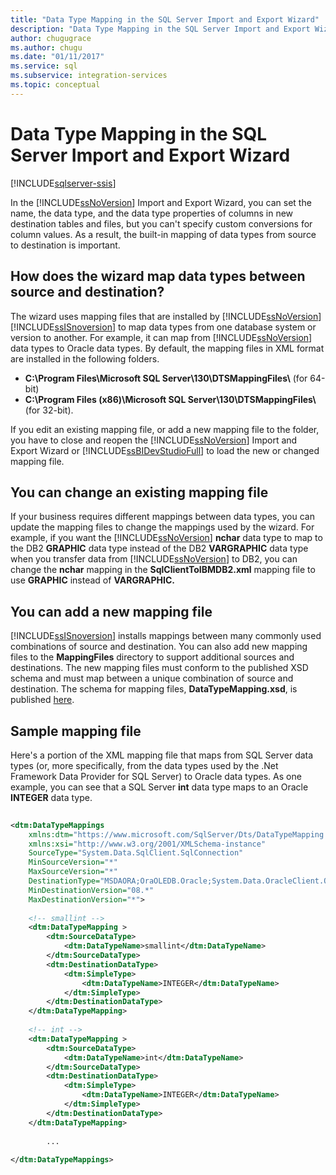 ```yaml
---
title: "Data Type Mapping in the SQL Server Import and Export Wizard"
description: "Data Type Mapping in the SQL Server Import and Export Wizard"
author: chugugrace
ms.author: chugu
ms.date: "01/11/2017"
ms.service: sql
ms.subservice: integration-services
ms.topic: conceptual
---
```

# Data Type Mapping in the SQL Server Import and Export Wizard

[!INCLUDE[sqlserver-ssis](../../includes/applies-to-version/sqlserver-ssis.md)]


 In the [!INCLUDE[ssNoVersion](../../includes/ssnoversion-md.md)] Import and Export Wizard, you can set the name, the data type, and the data type properties of columns in new destination tables and files, but you can't specify custom conversions for column values. As a result, the built-in mapping of data types from source to destination is important.  
  
##  <a name="wizardMapping"></a> How does the wizard map data types between source and destination?
The wizard uses mapping files that are installed by [!INCLUDE[ssNoVersion](../../includes/ssnoversion-md.md)] [!INCLUDE[ssISnoversion](../../includes/ssisnoversion-md.md)] to map data types from one database system or version to another. For example, it can map from [!INCLUDE[ssNoVersion](../../includes/ssnoversion-md.md)] data types to Oracle data types. By default, the mapping files in XML format are installed in the following folders.
-   **C:\Program Files\Microsoft SQL Server\130\DTSMappingFiles\\** (for 64-bit)
-   **C:\Program Files (x86)\Microsoft SQL Server\130\DTSMappingFiles\\** (for 32-bit).  
  
 If you edit an existing mapping file, or add a new mapping file to the folder, you have to close and reopen the [!INCLUDE[ssNoVersion](../../includes/ssnoversion-md.md)] Import and Export Wizard or [!INCLUDE[ssBIDevStudioFull](../../includes/ssbidevstudiofull-md.md)] to load the new or changed mapping file.  
 
## You can change an existing mapping file
If your business requires different mappings between data types, you can update the mapping files to change the mappings used by the wizard. For example, if you want the [!INCLUDE[ssNoVersion](../../includes/ssnoversion-md.md)] **nchar** data type to map to the DB2 **GRAPHIC** data type instead of the DB2 **VARGRAPHIC** data type when you transfer data from [!INCLUDE[ssNoVersion](../../includes/ssnoversion-md.md)] to DB2, you can change the **nchar** mapping in the **SqlClientToIBMDB2.xml** mapping file to use **GRAPHIC** instead of **VARGRAPHIC.**  
  
## You can add a new mapping file
[!INCLUDE[ssISnoversion](../../includes/ssisnoversion-md.md)] installs mappings between many commonly used combinations of source and destination. You can also add new mapping files to the **MappingFiles** directory to support additional sources and destinations. The new mapping files must conform to the published XSD schema and must map between a unique combination of source and destination. The schema for mapping files, **DataTypeMapping.xsd**, is published [here](https://schemas.microsoft.com/sqlserver/2008/07/IntegrationServices/DataTypeMapping/DataTypeMapping.xsd).
 
## Sample mapping file
Here's a portion of the XML mapping file that maps from SQL Server data types (or, more specifically, from the data types used by the .Net Framework Data Provider for SQL Server) to Oracle data types. As one example, you can see that a SQL Server **int** data type maps to an Oracle **INTEGER** data type.
  
```xml  
  
<dtm:DataTypeMappings  
    xmlns:dtm="https://www.microsoft.com/SqlServer/Dts/DataTypeMapping.xsd"   
    xmlns:xsi="http://www.w3.org/2001/XMLSchema-instance"  
    SourceType="System.Data.SqlClient.SqlConnection"   
    MinSourceVersion="*"   
    MaxSourceVersion="*"   
    DestinationType="MSDAORA;OraOLEDB.Oracle;System.Data.OracleClient.OracleConnection"   
    MinDestinationVersion="08.*"   
    MaxDestinationVersion="*">  
  
    <!-- smallint -->  
    <dtm:DataTypeMapping >  
        <dtm:SourceDataType>  
            <dtm:DataTypeName>smallint</dtm:DataTypeName>  
        </dtm:SourceDataType>  
        <dtm:DestinationDataType>  
            <dtm:SimpleType>  
                <dtm:DataTypeName>INTEGER</dtm:DataTypeName>  
            </dtm:SimpleType>  
        </dtm:DestinationDataType>  
    </dtm:DataTypeMapping>    
  
    <!-- int -->  
    <dtm:DataTypeMapping >  
        <dtm:SourceDataType>  
            <dtm:DataTypeName>int</dtm:DataTypeName>  
        </dtm:SourceDataType>  
        <dtm:DestinationDataType>  
            <dtm:SimpleType>  
                <dtm:DataTypeName>INTEGER</dtm:DataTypeName>  
            </dtm:SimpleType>  
        </dtm:DestinationDataType>  
    </dtm:DataTypeMapping>    
  
        ...  
  
</dtm:DataTypeMappings>  
  
```  

